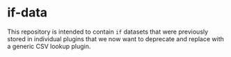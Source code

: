 # if-data

This repository is intended to contain `if` datasets that were previously stored in individual plugins that we now want to deprecate and replace with a generic CSV lookup plugin.
